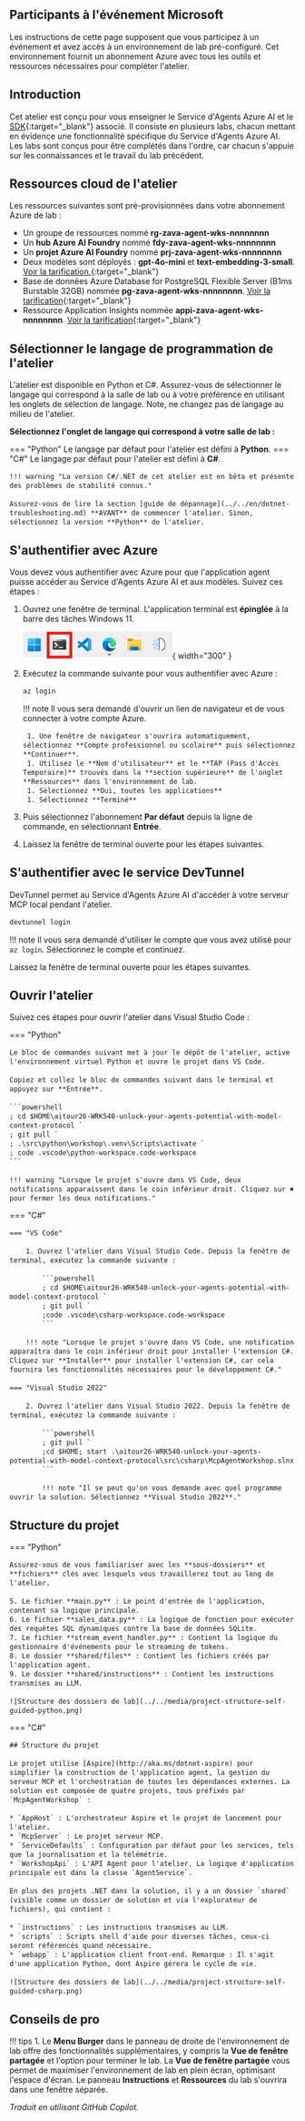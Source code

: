 ## Participants à l'événement Microsoft

Les instructions de cette page supposent que vous participez à un événement et avez accès à un environnement de lab pré-configuré. Cet environnement fournit un abonnement Azure avec tous les outils et ressources nécessaires pour compléter l'atelier.

## Introduction

Cet atelier est conçu pour vous enseigner le Service d'Agents Azure AI et le [SDK](https://learn.microsoft.com/python/api/overview/azure/ai-projects-readme?context=%2Fazure%2Fai-services%2Fagents%2Fcontext%2Fcontext){:target="_blank"} associé. Il consiste en plusieurs labs, chacun mettant en évidence une fonctionnalité spécifique du Service d'Agents Azure AI. Les labs sont conçus pour être complétés dans l'ordre, car chacun s'appuie sur les connaissances et le travail du lab précédent.

## Ressources cloud de l'atelier

Les ressources suivantes sont pré-provisionnées dans votre abonnement Azure de lab :

- Un groupe de ressources nommé **rg-zava-agent-wks-nnnnnnnn**
- Un **hub Azure AI Foundry** nommé **fdy-zava-agent-wks-nnnnnnnn**
- Un **projet Azure AI Foundry** nommé **prj-zava-agent-wks-nnnnnnnn**
- Deux modèles sont déployés : **gpt-4o-mini** et **text-embedding-3-small**. [Voir la tarification.](https://azure.microsoft.com/pricing/details/cognitive-services/openai-service/){:target="\_blank"}
- Base de données Azure Database for PostgreSQL Flexible Server (B1ms Burstable 32GB) nommée **pg-zava-agent-wks-nnnnnnnn**. [Voir la tarification](https://azure.microsoft.com/pricing/details/postgresql/flexible-server){:target="\_blank"}
- Ressource Application Insights nommée **appi-zava-agent-wks-nnnnnnnn**. [Voir la tarification](https://azure.microsoft.com/pricing/calculator/?service=monitor){:target="\_blank"}

## Sélectionner le langage de programmation de l'atelier

L'atelier est disponible en Python et C#. Assurez-vous de sélectionner le langage qui correspond à la salle de lab ou à votre préférence en utilisant les onglets de sélection de langage. Note, ne changez pas de langage au milieu de l'atelier.

**Sélectionnez l'onglet de langage qui correspond à votre salle de lab :**

=== "Python"
    Le langage par défaut pour l'atelier est défini à **Python**.
=== "C#"
    Le langage par défaut pour l'atelier est défini à **C#**.

    !!! warning "La version C#/.NET de cet atelier est en bêta et présente des problèmes de stabilité connus."

    Assurez-vous de lire la section [guide de dépannage](../../en/dotnet-troubleshooting.md) **AVANT** de commencer l'atelier. Sinon, sélectionnez la version **Python** de l'atelier.

## S'authentifier avec Azure

Vous devez vous authentifier avec Azure pour que l'application agent puisse accéder au Service d'Agents Azure AI et aux modèles. Suivez ces étapes :

1. Ouvrez une fenêtre de terminal. L'application terminal est **épinglée** à la barre des tâches Windows 11.

    ![Ouvrir la fenêtre de terminal](../../media/windows-taskbar.png){ width="300" }

2. Exécutez la commande suivante pour vous authentifier avec Azure :

    ```powershell
    az login
    ```

    !!! note
        Il vous sera demandé d'ouvrir un lien de navigateur et de vous connecter à votre compte Azure.

        1. Une fenêtre de navigateur s'ouvrira automatiquement, sélectionnez **Compte professionnel ou scolaire** puis sélectionnez **Continuer**.
        1. Utilisez le **Nom d'utilisateur** et le **TAP (Pass d'Accès Temporaire)** trouvés dans la **section supérieure** de l'onglet **Ressources** dans l'environnement de lab.
        1. Sélectionnez **Oui, toutes les applications**
        1. Sélectionnez **Terminé**

3. Puis sélectionnez l'abonnement **Par défaut** depuis la ligne de commande, en sélectionnant **Entrée**.

4. Laissez la fenêtre de terminal ouverte pour les étapes suivantes.

## S'authentifier avec le service DevTunnel

DevTunnel permet au Service d'Agents Azure AI d'accéder à votre serveur MCP local pendant l'atelier.

```powershell
devtunnel login
```

!!! note
    Il vous sera demandé d'utiliser le compte que vous avez utilisé pour `az login`. Sélectionnez le compte et continuez.

Laissez la fenêtre de terminal ouverte pour les étapes suivantes.

## Ouvrir l'atelier

Suivez ces étapes pour ouvrir l'atelier dans Visual Studio Code :

=== "Python"

    Le bloc de commandes suivant met à jour le dépôt de l'atelier, active l'environnement virtuel Python et ouvre le projet dans VS Code.

    Copiez et collez le bloc de commandes suivant dans le terminal et appuyez sur **Entrée**.

    ```powershell
    ; cd $HOME\aitour26-WRK540-unlock-your-agents-potential-with-model-context-protocol `
    ; git pull `
    ; .\src\python\workshop\.venv\Scripts\activate `
    ; code .vscode\python-workspace.code-workspace
    ```

    !!! warning "Lorsque le projet s'ouvre dans VS Code, deux notifications apparaissent dans le coin inférieur droit. Cliquez sur ✖ pour fermer les deux notifications."

=== "C#"

    === "VS Code"

        1. Ouvrez l'atelier dans Visual Studio Code. Depuis la fenêtre de terminal, exécutez la commande suivante :

            ```powershell
            ; cd $HOME\aitour26-WRK540-unlock-your-agents-potential-with-model-context-protocol `
            ; git pull `
            ;code .vscode\csharp-workspace.code-workspace
            ```

        !!! note "Lorsque le projet s'ouvre dans VS Code, une notification apparaîtra dans le coin inférieur droit pour installer l'extension C#. Cliquez sur **Installer** pour installer l'extension C#, car cela fournira les fonctionnalités nécessaires pour le développement C#."

    === "Visual Studio 2022"

        2. Ouvrez l'atelier dans Visual Studio 2022. Depuis la fenêtre de terminal, exécutez la commande suivante :

            ```powershell
            ; git pull `
            ;cd $HOME; start .\aitour26-WRK540-unlock-your-agents-potential-with-model-context-protocol\src\csharp\McpAgentWorkshop.slnx
            ```

            !!! note "Il se peut qu'on vous demande avec quel programme ouvrir la solution. Sélectionnez **Visual Studio 2022**."

## Structure du projet

=== "Python"

    Assurez-vous de vous familiariser avec les **sous-dossiers** et **fichiers** clés avec lesquels vous travaillerez tout au long de l'atelier.

    5. Le fichier **main.py** : Le point d'entrée de l'application, contenant sa logique principale.
    6. Le fichier **sales_data.py** : La logique de fonction pour exécuter des requêtes SQL dynamiques contre la base de données SQLite.
    7. Le fichier **stream_event_handler.py** : Contient la logique du gestionnaire d'événements pour le streaming de tokens.
    8. Le dossier **shared/files** : Contient les fichiers créés par l'application agent.
    9. Le dossier **shared/instructions** : Contient les instructions transmises au LLM.

    ![Structure des dossiers de lab](../../media/project-structure-self-guided-python.png)

=== "C#"

    ## Structure du projet

    Le projet utilise [Aspire](http://aka.ms/dotnet-aspire) pour simplifier la construction de l'application agent, la gestion du serveur MCP et l'orchestration de toutes les dépendances externes. La solution est composée de quatre projets, tous préfixés par `McpAgentWorkshop` :

    * `AppHost` : L'orchestrateur Aspire et le projet de lancement pour l'atelier.
    * `McpServer` : Le projet serveur MCP.
    * `ServiceDefaults` : Configuration par défaut pour les services, tels que la journalisation et la télémétrie.
    * `WorkshopApi` : L'API Agent pour l'atelier. La logique d'application principale est dans la classe `AgentService`.

    En plus des projets .NET dans la solution, il y a un dossier `shared` (visible comme un dossier de solution et via l'explorateur de fichiers), qui contient :

    * `instructions` : Les instructions transmises au LLM.
    * `scripts` : Scripts shell d'aide pour diverses tâches, ceux-ci seront référencés quand nécessaire.
    * `webapp` : L'application client front-end. Remarque : Il s'agit d'une application Python, dont Aspire gérera le cycle de vie.

    ![Structure des dossiers de lab](../../media/project-structure-self-guided-csharp.png)

## Conseils de pro

!!! tips
    1. Le **Menu Burger** dans le panneau de droite de l'environnement de lab offre des fonctionnalités supplémentaires, y compris la **Vue de fenêtre partagée** et l'option pour terminer le lab. La **Vue de fenêtre partagée** vous permet de maximiser l'environnement de lab en plein écran, optimisant l'espace d'écran. Le panneau **Instructions** et **Ressources** du lab s'ouvrira dans une fenêtre séparée.

*Traduit en utilisant GitHub Copilot.*
